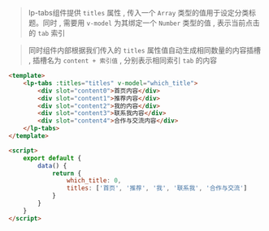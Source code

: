 >lp-tabs组件提供 `titles` 属性 , 传入一个 `Array` 类型的值用于设定分类标题。同时 , 需要用 `v-model` 为其绑定一个 `Number` 类型的值 , 表示当前点击的 `tab` 索引

>同时组件内部根据我们传入的 `titles` 属性值自动生成相同数量的内容插槽 , 插槽名为 `content + 索引值` , 分别表示相同索引 `tab` 的内容

```html
<template>
    <lp-tabs :titles="titles" v-model="which_title">
        <div slot="content0">首页内容</div>
        <div slot="content1">推荐内容</div>
        <div slot="content2">我的内容</div>
        <div slot="content3">联系我内容</div>
        <div slot="content4">合作与交流内容</div>
    </lp-tabs>
</template>

<script>
    export default {
        data() {
            return {
                which_title: 0,
                titles: ['首页', '推荐', '我', '联系我', '合作与交流']
            }       
        }
    }
</script>
```